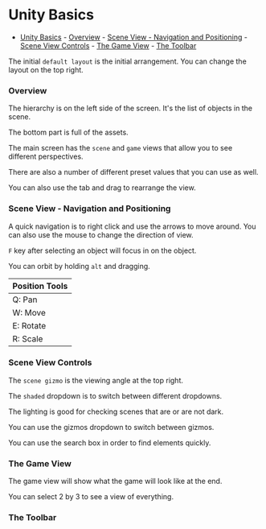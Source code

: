 # Unity Basics

<!-- TOC -->

*   [Unity Basics](#unity-basics) - [Overview](#overview) - [Scene View - Navigation and Positioning](#scene-view---navigation-and-positioning) - [Scene View Controls](#scene-view-controls) - [The Game View](#the-game-view) - [The Toolbar](#the-toolbar)

<!-- /TOC -->

The initial `default layout` is the initial arrangement. You can change the layout on the top right.

### Overview

The hierarchy is on the left side of the screen. It's the list of objects in the scene.

The bottom part is full of the assets.

The main screen has the `scene` and `game` views that allow you to see different perspectives.

There are also a number of different preset values that you can use as well.

You can also use the tab and drag to rearrange the view.

### Scene View - Navigation and Positioning

A quick navigation is to right click and use the arrows to move around. You can also use the mouse to change the direction of view.

`F` key after selecting an object will focus in on the object.

You can orbit by holding `alt` and dragging.

| Position Tools |
| -------------- |
| Q: Pan         |
| W: Move        |
| E: Rotate      |
| R: Scale       |

### Scene View Controls

The `scene gizmo` is the viewing angle at the top right.

The `shaded` dropdown is to switch between different dropdowns.

The lighting is good for checking scenes that are or are not dark.

You can use the gizmos dropdown to switch between gizmos.

You can use the search box in order to find elements quickly.

### The Game View

The game view will show what the game will look like at the end.

You can select 2 by 3 to see a view of everything.

### The Toolbar
